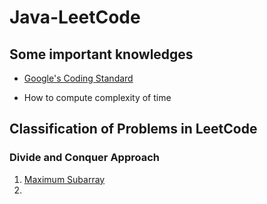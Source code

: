 # Java-LeetCode
## Some important knowledges

+ [Google's Coding Standard](https://google.github.io/styleguide/javaguide.html)

+ How to compute complexity of time

## Classification of Problems in LeetCode

### Divide and Conquer Approach

1. [Maximum Subarray](https://github.com/mingzheruan/Java-LeetCode/blob/master/The%20Record%20of%20My%20problem%20Journey/Maximum%20Subarray.md)
2. 

